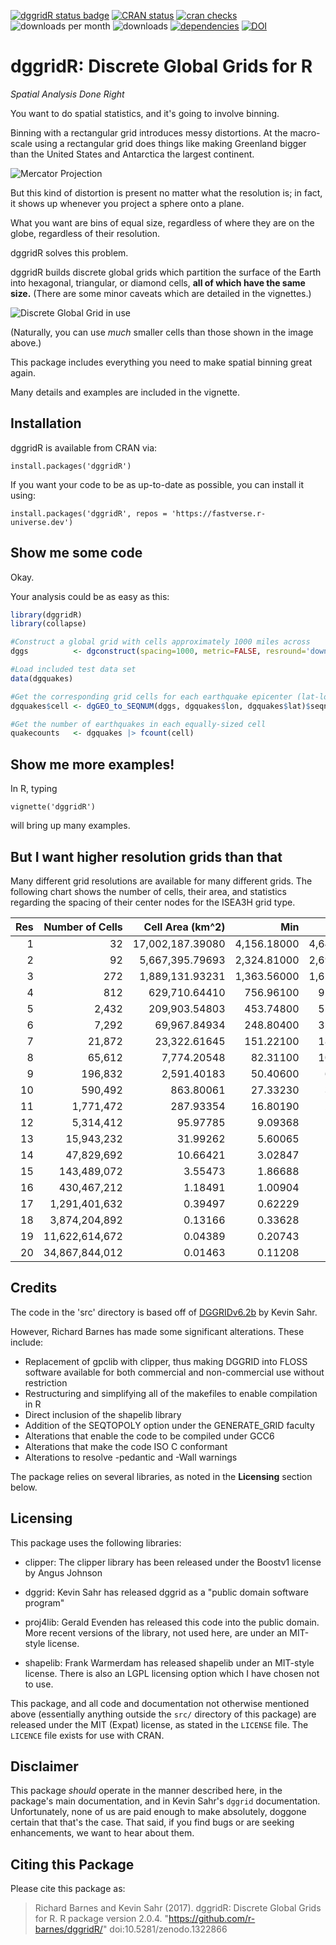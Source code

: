 [![dggridR status badge](https://fastverse.r-universe.dev/badges/dggridR)](https://fastverse.r-universe.dev/dggridR)
[![CRAN status](https://www.r-pkg.org/badges/version/dggridR)](https://cran.r-project.org/package=dggridR) 
[![cran checks](https://badges.cranchecks.info/worst/dggridR.svg)](https://cran.r-project.org/web/checks/check_results_dggridR.html)
![downloads per month](https://cranlogs.r-pkg.org/badges/dggridR) <!-- ?color=blue -->
![downloads](https://cranlogs.r-pkg.org/badges/grand-total/dggridR) <!-- ?color=blue -->
[![dependencies](https://tinyverse.netlify.app/badge/dggridR)](https://CRAN.R-project.org/package=dggridR)
[![DOI](https://zenodo.org/badge/DOI/10.5281/zenodo.1322866.svg)](https://doi.org/10.5281/zenodo.1322866)

dggridR: Discrete Global Grids for R
====================================

_Spatial Analysis Done Right_

You want to do spatial statistics, and it's going to involve binning.

Binning with a rectangular grid introduces messy distortions. At the macro-scale
using a rectangular grid does things like making Greenland bigger than the
United States and Antarctica the largest continent.

![Mercator Projection](vignettes/mercator.png)

But this kind of distortion is present no matter what the resolution is; in
fact, it shows up whenever you project a sphere onto a plane.

What you want are bins of equal size, regardless of where they are on the globe,
regardless of their resolution.

dggridR solves this problem.

dggridR builds discrete global grids which partition the surface of the Earth
into hexagonal, triangular, or diamond cells, **all of which have the same
size.** (There are some minor caveats which are detailed in the vignettes.)

![Discrete Global Grid in use](vignettes/dggrid.png)

(Naturally, you can use _much_ smaller cells than those shown in the image above.)

This package includes everything you need to make spatial binning great again.

Many details and examples are included in the vignette.


Installation
------------

dggridR is available from CRAN via:

    install.packages('dggridR')

If you want your code to be as up-to-date as possible, you can install it using:

    install.packages('dggridR', repos = 'https://fastverse.r-universe.dev')

Show me some code
-----------------

Okay.

Your analysis could be as easy as this:

```R
library(dggridR)
library(collapse)

#Construct a global grid with cells approximately 1000 miles across
dggs          <- dgconstruct(spacing=1000, metric=FALSE, resround='down')

#Load included test data set
data(dgquakes)

#Get the corresponding grid cells for each earthquake epicenter (lat-long pair)
dgquakes$cell <- dgGEO_to_SEQNUM(dggs, dgquakes$lon, dgquakes$lat)$seqnum

#Get the number of earthquakes in each equally-sized cell
quakecounts   <- dgquakes |> fcount(cell)
```

Show me more examples!
----------------------

In R, typing

    vignette('dggridR')

will bring up many examples.


But I want higher resolution grids than that
--------------------------------------------

Many different grid resolutions are available for many different grids. The
following chart shows the number of cells, their area, and statistics regarding
the spacing of their center nodes for the ISEA3H grid type.

|Res |Number of Cells  | Cell Area (km^2) |    Min      |     Max     |    Mean     |    Std    |
|---:|----------------:|-----------------:|------------:|------------:|------------:|----------:|
|  1 |              32 | 17,002,187.39080 | 4,156.18000 | 4,649.10000 | 4,320.49000 | 233.01400 |
|  2 |              92 |  5,667,395.79693 | 2,324.81000 | 2,692.72000 | 2,539.69000 | 139.33400 |
|  3 |             272 |  1,889,131.93231 | 1,363.56000 | 1,652.27000 | 1,480.02000 |  89.39030 |
|  4 |             812 |    629,710.64410 |   756.96100 |   914.27200 |   855.41900 |  52.14810 |
|  5 |           2,432 |    209,903.54803 |   453.74800 |   559.23900 |   494.95900 |  29.81910 |
|  6 |           7,292 |     69,967.84934 |   248.80400 |   310.69300 |   285.65200 |  17.84470 |
|  7 |          21,872 |     23,322.61645 |   151.22100 |   187.55000 |   165.05800 |   9.98178 |
|  8 |          65,612 |      7,774.20548 |    82.31100 |   104.47000 |    95.26360 |   6.00035 |
|  9 |         196,832 |      2,591.40183 |    50.40600 |    63.00970 |    55.02260 |   3.33072 |
| 10 |         590,492 |        863.80061 |    27.33230 |    35.01970 |    31.75960 |   2.00618 |
| 11 |       1,771,472 |        287.93354 |    16.80190 |    21.09020 |    18.34100 |   1.11045 |
| 12 |       5,314,412 |         95.97785 |     9.09368 |    11.70610 |    10.58710 |   0.66942 |
| 13 |      15,943,232 |         31.99262 |     5.60065 |     7.04462 |     6.11367 |   0.37016 |
| 14 |      47,829,692 |         10.66421 |     3.02847 |     3.90742 |     3.52911 |   0.22322 |
| 15 |     143,489,072 |          3.55473 |     1.86688 |     2.35058 |     2.03789 |   0.12339 |
| 16 |     430,467,212 |          1.18491 |     1.00904 |     1.30335 |     1.17638 |   0.07442 |
| 17 |   1,291,401,632 |          0.39497 |     0.62229 |     0.78391 |     0.67930 |   0.04113 |
| 18 |   3,874,204,892 |          0.13166 |     0.33628 |     0.43459 |     0.39213 |   0.02481 |
| 19 |  11,622,614,672 |          0.04389 |     0.20743 |     0.26137 |     0.22643 |   0.01371 |
| 20 |  34,867,844,012 |          0.01463 |     0.11208 |     0.14489 |     0.13071 |   0.00827 |



Credits
-------

The code in the 'src' directory is based off of
[DGGRIDv6.2b](https://discreteglobal.wpengine.com/) by Kevin Sahr.

However, Richard Barnes has made some significant alterations. These include:

* Replacement of gpclib with clipper, thus making DGGRID into FLOSS software
  available for both commercial and non-commercial use without restriction
* Restructuring and simplifying all of the makefiles to enable compilation in R
* Direct inclusion of the shapelib library
* Addition of the SEQTOPOLY option under the GENERATE_GRID faculty
* Alterations that enable the code to be compiled under GCC6
* Alterations that make the code ISO C conformant
* Alterations to resolve -pedantic and -Wall warnings

The package relies on several libraries, as noted in the **Licensing** section
below.



Licensing
---------

This package uses the following libraries:

 * clipper:  The clipper library has been released under the Boostv1 license by
             Angus Johnson

 * dggrid:   Kevin Sahr has released dggrid as a
             "public domain software program"

 * proj4lib: Gerald Evenden has released this code into the public domain. More
             recent versions of the library, not used here, are under an
             MIT-style license.

 * shapelib: Frank Warmerdam has released shapelib under an MIT-style license.
             There is also an LGPL licensing option which I have chosen not to
             use.

This package, and all code and documentation not otherwise mentioned above
(essentially anything outside the `src/` directory of this package) are released
under the MIT (Expat) license, as stated in the `LICENSE` file. The `LICENCE`
file exists for use with CRAN.



Disclaimer
----------

This package *should* operate in the manner described here, in the package's
main documentation, and in Kevin Sahr's `dggrid` documentation. Unfortunately,
none of us are paid enough to make absolutely, doggone certain that that's the
case. That said, if you find bugs or are seeking enhancements, we want to hear
about them.



Citing this Package
-------------------

Please cite this package as:

 > Richard Barnes and Kevin Sahr (2017). dggridR: Discrete Global Grids for R. R package version 2.0.4. "https://github.com/r-barnes/dggridR/" doi:10.5281/zenodo.1322866
